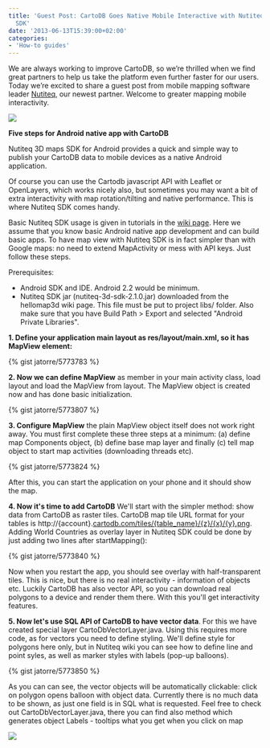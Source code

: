 ```yaml
---
title: 'Guest Post: CartoDB Goes Native Mobile Interactive with Nutiteq''s Android
  SDK'
date: '2013-06-13T15:39:00+02:00'
categories:
- 'How-to guides'
---
```


We are always working to improve CartoDB, so we’re thrilled when we find great partners to help us take the platform even further faster for our users. Today we’re excited to share a guest post from mobile mapping software leader <a href="http://www.nutiteq.com/">Nutiteq</a>, our newest partner. Welcome to greater mapping mobile interactivity.

<img src="http://cartodb.s3.amazonaws.com/tumblr/posts/nutiteq.png"/>

**Five steps for Android native app with CartoDB**

Nutiteq 3D maps SDK for Android provides a quick and simple way to publish your CartoDB data to mobile devices as a native Android application.

Of course you can use the Cartodb javascript API with Leaflet or OpenLayers, which works nicely also, but sometimes you may want a bit of extra interactivity with map rotation/tilting and native performance. This is where Nutiteq SDK comes handy.

Basic Nutiteq SDK usage is given in tutorials in the <a href="https://github.com/nutiteq/hellomap3d/wiki">wiki page</a>. Here we assume that you know basic Android native app development and can build basic apps. To have map view with Nutiteq SDK is in fact simpler than with Google maps: no need to extend MapActivity or mess with API keys. Just follow these steps.

Prerequisites:

- Android SDK and IDE. Android 2.2 would be minimum.
- Nutiteq SDK jar (nutiteq-3d-sdk-2.1.0.jar) downloaded from the hellomap3d wiki page. This file must be put to project libs/ folder. Also make sure that you have Build Path &gt; Export and selected "Android Private Libraries".

**1. Define your application main layout as res/layout/main.xml, so it has MapView element:**

{% gist jatorre/5773783 %}

**2. Now we can define MapView** as member in your main activity class, load layout and load the MapView from layout. The MapView object is created now and has done basic initialization.

{% gist jatorre/5773807 %}

**3. Configure MapView** the plain MapView object itself does not work right away. You must first complete these three steps at a minimum: (a) define map Components object, (b) define base map layer and finally (c) tell map object to start map activities (downloading threads etc).

{% gist jatorre/5773824 %}

After this, you can start the application on your phone and it should show the map.

**4. Now it's time to add CartoDB** We'll start with the simpler method: show data from CartoDB as raster tiles. CartoDB map tile URL format for your tables is http://{account}.<a href="http://cartodb.com/tiles/%7Btable_name%7D/%7Bz%7D/%7Bx%7D/%7By%7D.png">cartodb.com/tiles/{table_name}/{z}/{x}/{y}.png</a>. Adding World Countries as overlay layer in Nutiteq SDK could be done by just adding two lines after startMapping():

{% gist jatorre/5773840 %}

Now when you restart the app, you should see overlay with half-transparent tiles. This is nice, but there is no real interactivity - information of objects etc. Luckily CartoDB has also vector API, so you can download real polygons to a device and render them there. With this you'll get interactivity features.

**5. Now let's use SQL API of CartoDB to have vector data**. For this we have created special layer CartoDbVectorLayer.java. Using this requires more code, as for vectors you need to define styling. We'll define style for polygons here only, but in Nutiteq wiki you can see how to define line and point syles, as well as marker styles with labels (pop-up balloons).

{% gist jatorre/5773850 %}

As you can can see, the vector objects will be automatically clickable: click on polygon opens balloon with object data. Currently there is no much data to be shown, as just one field is in SQL what is requested. Feel free to check out CartoDbVectorLayer.java, there you can find also method which generates object Labels - tooltips what you get when you click on map

<img src="http://cartodb.s3.amazonaws.com/tumblr/posts/cartodb_vector.jpg"/>
